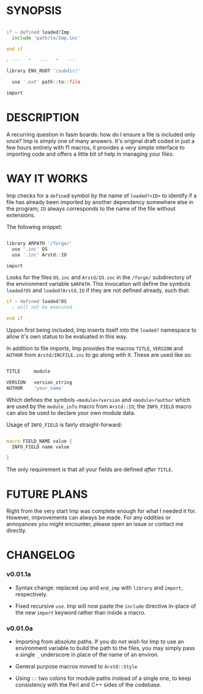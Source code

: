 # SYNOPSIS

```asm

if ~ defined loaded?Imp
  include 'path/to/Imp.inc'

end if

; ---   *   ---   *   ---

library ENV_ROOT '/subdir/'

  use '.ext' path::to::file

import

```

# DESCRIPTION

A recurring question in fasm boards: how do I ensure a file is included only once? Imp is simply one of many answers. It's original draft coded in just a few hours entirely with f1 macros, it provides a very simple interface to importing code and offers a little bit of help in managing your files.

# WAY IT WORKS

Imp checks for a `define`d symbol by the name of `loaded?<ID>` to identify if a file has already been imported by another dependency somewhere else in the program; `ID` always corresponds to the name of the file without extensions.

The following snippet:

```asm

library ARPATH '/forge/'
  use '.inc' OS
  use '.inc' Arstd::IO

import

```

Looks for the files `OS.inc` and `Arstd/IO.inc` in the `/forge/` subdirectory of the environment variable `$ARPATH`. This invocation will define the symbols `loaded?OS` and `loaded?Arstd.IO` if they are not defined already, such that:

```asm
if ~ defined loaded?OS
  ; will not be executed

end if

```

Uppon first being included, Imp inserts itself into the `loaded?` namespace to allow it's own status to be evaluated in this way.

In addition to file imports, Imp provides the macros `TITLE`, `VERSION` and `AUTHOR` from `Arstd/INCFILE.inc` to go along with it. These are used like so:

```asm

TITLE     module

VERSION   version_string
AUTHOR    'your_name'


```

Which defines the symbols `<module>?version` and `<module>?author` which are used by the `module_info` macro from `Arstd::IO`; the `INFO_FIELD` macro can also be used to declare your own module data.

Usage of `INFO_FIELD` is fairly straight-forward:

```asm

macro FIELD_NAME value {
  INFO_FIELD name value

}

```

The only requirement is that all your fields are defined *after* `TITLE`.

# FUTURE PLANS

Right from the very start Imp was complete enough for what I needed it for. However, improvements can always be made. For any oddities or annoyances you might encounter, please open an issue or contact me directly.

# CHANGELOG

### v0.01.1a

- Syntax change: replaced `imp` and `end_imp` with `library` and `import`, respectively.

- Fixed recursive `use`. Imp will now paste the `include` directive in-place of the new `import` keyword rather than inside a macro.

### v0.01.0a

- Importing from absolute paths. If you do not wish for Imp to use an environment variable to build the path to the files, you may simply pass a single `_` underscore in place of the name of an environ.

- General purpose macros moved to `Arstd::Style`

- Using `::` two colons for module paths instead of a single one, to keep consistency with the Perl and C++ sides of the codebase.
